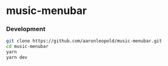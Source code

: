 # music-menubar

### Development

```bash
git clone https://github.com/aaronleopold/music-menubar.git
cd music-menubar
yarn
yarn dev
```
